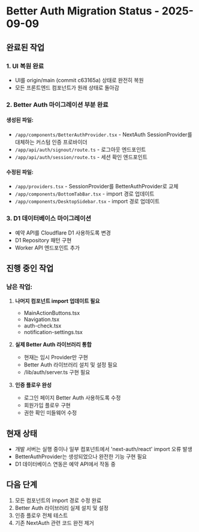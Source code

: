 # Better Auth Migration Status - 2025-09-09

## 완료된 작업

### 1. UI 복원 완료
- UI를 origin/main (commit c63165a) 상태로 완전히 복원
- 모든 프론트엔드 컴포넌트가 원래 상태로 돌아감

### 2. Better Auth 마이그레이션 부분 완료

#### 생성된 파일:
- `/app/components/BetterAuthProvider.tsx` - NextAuth SessionProvider를 대체하는 커스텀 인증 프로바이더
- `/app/api/auth/signout/route.ts` - 로그아웃 엔드포인트
- `/app/api/auth/session/route.ts` - 세션 확인 엔드포인트

#### 수정된 파일:
- `/app/providers.tsx` - SessionProvider를 BetterAuthProvider로 교체
- `/app/components/BottomTabBar.tsx` - import 경로 업데이트
- `/app/components/DesktopSidebar.tsx` - import 경로 업데이트

### 3. D1 데이터베이스 마이그레이션
- 예약 API를 Cloudflare D1 사용하도록 변경
- D1 Repository 패턴 구현
- Worker API 엔드포인트 추가

## 진행 중인 작업

### 남은 작업:
1. **나머지 컴포넌트 import 업데이트 필요**
   - MainActionButtons.tsx
   - Navigation.tsx
   - auth-check.tsx
   - notification-settings.tsx

2. **실제 Better Auth 라이브러리 통합**
   - 현재는 임시 Provider만 구현
   - Better Auth 라이브러리 설치 및 설정 필요
   - /lib/auth/server.ts 구현 필요

3. **인증 플로우 완성**
   - 로그인 페이지 Better Auth 사용하도록 수정
   - 회원가입 플로우 구현
   - 권한 확인 미들웨어 수정

## 현재 상태
- 개발 서버는 실행 중이나 일부 컴포넌트에서 'next-auth/react' import 오류 발생
- BetterAuthProvider는 생성되었으나 완전한 기능 구현 필요
- D1 데이터베이스 연동은 예약 API에서 작동 중

## 다음 단계
1. 모든 컴포넌트의 import 경로 수정 완료
2. Better Auth 라이브러리 실제 설치 및 설정
3. 인증 플로우 전체 테스트
4. 기존 NextAuth 관련 코드 완전 제거